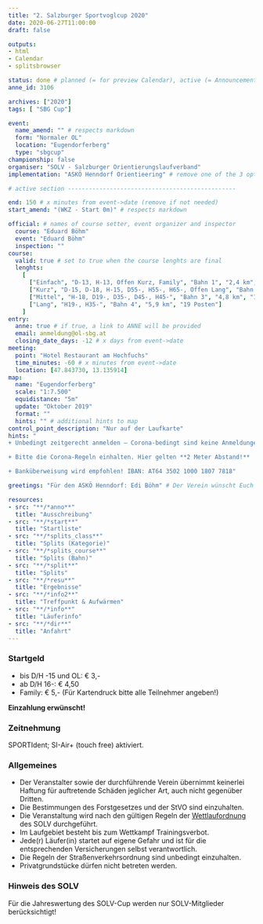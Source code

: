 ```yaml
---
title: "2. Salzburger Sportvoglcup 2020"
date: 2020-06-27T11:00:00
draft: false

outputs:
- html
- Calendar
- splitsbrowser

status: done # planned (= for preview Calendar), active (= Announcement...), done (=Results...), canceled (for canceled events)
anne_id: 3106

archives: ["2020"]
tags: [ "SBG Cup"]

event:
  name_amend: "" # respects markdown
  form: "Normaler OL"
  location: "Eugendorferberg"
  type: "sbgcup"
championship: false
organiser: "SOLV - Salzburger Orientierungslaufverband"
implementation: "ASKÖ Henndorf Orientieering" # remove one of the 3 options

# active section ------------------------------------------------

end: 150 # x minutes from event->date (remove if not needed)
start_amend: "(WKZ - Start 0m)" # respects markdown

official: # names of course setter, event organizer and inspector
  course: "Eduard Böhm"
  event: "Eduard Böhm"
  inspection: ""
course:
  valid: true # set to true when the course lenghts are final
  lenghts:
    [
      ["Einfach", "D-13, H-13, Offen Kurz, Family", "Bahn 1", "2,4 km", "11 Posten"],
      ["Kurz", "D-15, D-18, H-15, D55-, H55-, H65-, Offen Lang", "Bahn 2", "3,3 km", "12 Posten"],
      ["Mittel", "H-18, D19-, D35-, D45-, H45-", "Bahn 3", "4,8 km", "16 Posten"],
      ["Lang", "H19-, H35-", "Bahn 4", "5,9 km", "19 Posten"]
    ]
entry:
  anne: true # if true, a link to ANNE will be provided
  email: anmeldung@ol-sbg.at
  closing_date_days: -12 # x days from event->date
meeting:
  point: "Hotel Restaurant am Hochfuchs"
  time_minutes: -60 # x minutes from event->date
  location: [47.843730, 13.135914]
map:
  name: "Eugendorferberg"
  scale: "1:7.500"
  equidistance: "5m"
  update: "Oktober 2019"
  format: ""
  hints: "" # additional hints to map
control_point_description: "Nur auf der Laufkarte"
hints: "
+ Unbedingt zeitgerecht anmelden – Corona-bedingt sind keine Anmeldungen vor Ort erwünscht!

+ Bitte die Corona-Regeln einhalten. Hier gelten **2 Meter Abstand!**

+ Banküberweisung wird empfohlen! IBAN: AT64 3502 1000 1807 7818"

greetings: "Für den ASKÖ Henndorf: Edi Böhm" # Der Verein wünscht Euch ...

resources:
- src: "**/*anno**"
  title: "Ausschreibung"
- src: "**/*start**"
  title: "Startliste"
- src: "**/*splits_class**"
  title: "Splits (Kategorie)"
- src: "**/*splits_course**"
  title: "Splits (Bahn)"
- src: "**/*split**"
  title: "Splits"
- src: "**/*resu**"
  title: "Ergebnisse"
- src: "**/*info2**"
  title: "Treffpunkt & Aufwärmen"
- src: "**/*info**"
  title: "Läuferinfo"
- src: "**/*dir**"
  title: "Anfahrt"
---
```


### Startgeld

- bis D/H -15 und OL: € 3,-
- ab D/H 16-: € 4,50
- Family: € 5,- (Für Kartendruck bitte alle Teilnehmer angeben!)

**Einzahlung erwünscht!**

### Zeitnehmung

SPORTIdent; SI-Air+ (touch free) aktiviert.

### Allgemeines

- Der Veranstalter sowie der durchführende Verein übernimmt keinerlei Haftung für auftretende Schäden jeglicher Art, auch nicht gegenüber Dritten.
- Die Bestimmungen des Forstgesetzes und der StVO sind einzuhalten.
- Die Veranstaltung wird nach den gültigen Regeln der [Wettlaufordnung](../../wettlaufordnung) des SOLV durchgeführt.
- Im Laufgebiet besteht bis zum Wettkampf Trainingsverbot.
- Jede\(r) Läufer(in) startet auf eigene Gefahr und ist für die entsprechenden Versicherungen selbst verantwortlich.
- Die Regeln der Straßenverkehrsordnung sind unbedingt einzuhalten.
- Privatgrundstücke dürfen nicht betreten werden.

### Hinweis des SOLV

Für die Jahreswertung des SOLV-Cup werden nur SOLV-Mitglieder berücksichtigt!
